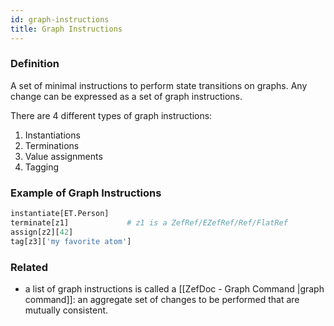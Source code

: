 ```yaml
---
id: graph-instructions
title: Graph Instructions
---
```


  
### Definition  
A set of minimal instructions to perform state transitions on graphs. Any change can be expressed as a set of graph instructions.  
  
There are 4 different types of graph instructions:  
1. Instantiations  
2. Terminations  
3. Value assignments  
4. Tagging  
  
  
  
### Example of Graph Instructions  
```python  
instantiate[ET.Person]  
terminate[z1]             # z1 is a ZefRef/EZefRef/Ref/FlatRef  
assign[z2][42]  
tag[z3]['my favorite atom']  
```  
  
  
### Related  
- a list of graph instructions is called a [[ZefDoc - Graph Command |graph command]]: an aggregate set of changes to be performed that are mutually consistent.